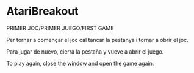 # AtariBreakout
PRIMER JOC/PRIMER JUEGO/FIRST GAME

Per tornar a començar el joc cal tancar la pestanya i tornar a obrir el joc.

Para jugar de nuevo, cierra la pestaña y vueve a abrir el juego.

To play again, close the window and open the game again.
